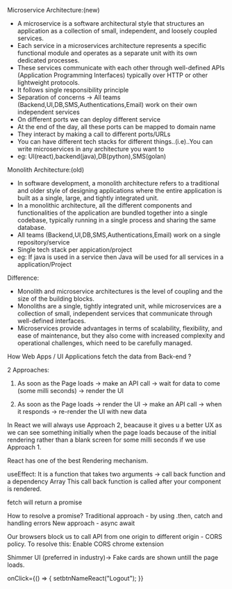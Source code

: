Microservice Architecture:(new)
 - A microservice is a software architectural style that structures an application as a collection of small, independent, and loosely coupled services. 
 - Each service in a microservices architecture represents a specific functional module and operates as a separate unit with its own dedicated processes. 
 - These services communicate with each other through well-defined APIs (Application Programming Interfaces) typically over HTTP or other lightweight protocols.
 - It follows single responsibility principle
 - Separation of concerns -> All teams (Backend,UI,DB,SMS,Authentications,Email) work on their own independent services
 - On different ports we can deploy different service
 - At the end of the day, all these ports can be mapped to domain name
 - They interact by making a call to different ports/URLs
  - You can have different tech stacks for different things..(i.e)..You can write microservices in any architecture you want to
- eg: UI(react),backend(java),DB(python),SMS(golan)

Monolith Architecture:(old)
 - In software development, a monolith architecture refers to a traditional and older style of designing applications where the entire application is built as a single, large, and tightly integrated unit. 
 - In a monolithic architecture, all the different components and functionalities of the application are bundled together into a single codebase, typically running in a single process and sharing the same database.
 - All teams (Backend,UI,DB,SMS,Authentications,Email) work on a single repository/service
 - Single tech stack per appication/project
 - eg: If java is used in a service then Java will be used for all services in a application/Project

Difference:
 - Monolith and microservice architectures is the level of coupling and the size of the building blocks. 
 - Monoliths are a single, tightly integrated unit, while microservices are a collection of small, independent services that communicate through well-defined interfaces.
 - Microservices provide advantages in terms of scalability, flexibility, and ease of maintenance, but they also come with increased complexity and operational challenges, which need to be carefully managed.


 How Web Apps / UI Applications fetch the data from Back-end ?

 2 Approaches:

  1. As soon as the Page loads -> make an API call -> wait for data to come (some milli seconds) -> render the UI

  2. As soon as the Page loads -> render the UI -> make an API call -> when it responds ->    re-render the UI with new data

In React we will always use Approach 2, beacause it gives u a better UX as we can see something initially when the page loads because of the initial rendering rather than a blank screen for some milli seconds if we use Approach 1.

React has one of the best Rendering mechanism.

useEffect: It is a function that takes two arguments -> call back function and a dependency Array
This call back function is called after your component is rendered.

fetch will return a promise

How to resolve a promise?
 Traditional approach - by using .then, catch and handling errors
 New approach - async await


 Our browsers block us to call API from one origin to different origin - CORS policy.
 To resolve this: Enable CORS chrome extension


 Shimmer UI (preferred in industry)-> Fake cards are shown untill the page loads.

  onClick={() => {
        setbtnNameReact("Logout");
     }}